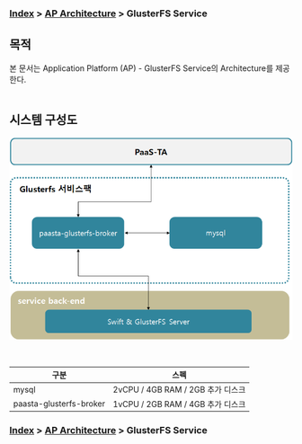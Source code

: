 ### [Index](https://github.com/okpc579/paasta-guide-new/blob/main/README.md) > [AP Architecture](../README.md) > GlusterFS Service

## 목적
본 문서는 Application Platform (AP) - GlusterFS Service의 Architecture를 제공한다.
<br><br>

## 시스템 구성도


![GlusterFS Service Architecture](image/glusterfs_architecture.png)

<br>

| 구분  | 스펙 |
|-------|-----|
| mysql | 2vCPU / 4GB RAM / 2GB 추가 디스크|
| paasta-glusterfs-broker | 1vCPU / 2GB RAM / 4GB 추가 디스크|



### [Index](https://github.com/okpc579/paasta-guide-new/blob/main/README.md) > [AP Architecture](../README.md) > GlusterFS Service
